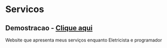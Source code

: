 # Servicos
## Demostracao - [Clique aqui](https://cledsonb.github.io/Servicos/)

Website que apresenta meus serviços enquanto Eletricista e programador
